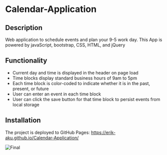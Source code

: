 # Calendar-Application

## Description

Web application to schedule events and plan your 9-5 work day. This App is powered by javaScript, bootstrap, CSS, HTML, and jQuery

## Functionality

- Current day and time is displayed in the header on page load
- Time blocks display standard business hours of 9am to 5pm
- Each time block is color-coded to indicate whether it is in the past, present, or future
- User can enter an event in each time block
- User can click the save button for that time block to persist events from local storage

## Installation

The project is deployed to GitHub Pages: https://erik-aku.github.io/Calendar-Application/


![Final](https://github.com/Erik-Aku/Calendar-Application/assets/92487526/57b7a2ac-155b-4d02-bbef-65fa1f80dd5d)

